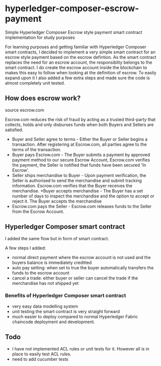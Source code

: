# hyperledger-composer-escrow-payment
Simple Hyperledger Composer Escrow style payment smart contract implementation for study purposes

For learning purposes and getting familiar with Hyperledger Composer smart contracts, I decided to implement a very simple smart contract for an escrow style payment based on the escrow defintion. As the smart contract replaces the need for an escrow account, the responsiblity belongs to the smart contract.  I do create the escrow account inside the blockchain to makes this easy to follow when looking at the definition of escrow. To easily expand upon it I also added a few extra steps and made sure the code is almost completely unit tested.

## How does escrow work?
source escrow.com

Escrow.com reduces the risk of fraud by acting as a trusted third-party that collects, holds and only disburses funds when both Buyers and Sellers are satisfied.

* Buyer and Seller agree to terms - Either the Buyer or Seller begins a transaction. After registering at Escrow.com, all parties agree to the terms of the transaction.
* Buyer pays Escrow.com - The Buyer submits a payment by approved payment method to our secure Escrow Account, Escrow.com verifies the payment, the Seller is notified that funds have been secured 'In Escrow'.
* Seller ships merchandise to Buyer - Upon payment verification, the Seller is authorised to send the merchandise and submit tracking information. Escrow.com verifies that the Buyer receives the merchandise.
*Buyer accepts merchandise - The Buyer has a set number of days to inspect the merchandise and the option to accept or reject it. The Buyer accepts the merchandise
* Escrow.com pays the Seller - Escrow.com releases funds to the Seller from the Escrow Account.

## Hyperledger Composer smart contract

I added the same flow but in form of smart contract.

A few steps I added:

* normal direct payment where the escrow account is not used and the buyers balance is immediately creditted
* auto pay setting: when set to true the buyer automatically transfers the funds to the escrow account
* cancel a trade: either buyer or seller can cancel the trade if the merchandise has not shipped yet

### Benefits of Hyperledger Composer smart contract

* very easy data modelling system
* unit testing the smart contract is very straight forward
* much easier to deploy compared to normal Hyperledger Fabric chaincode deployment and development.

## Todo
* I have not implemented ACL rules or unit tests for it.  However all is in place to easily test ACL rules.
* need to add cucumber tests
